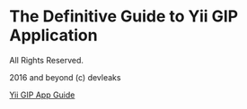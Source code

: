The Definitive Guide to Yii GIP Application
===========================================

All Rights Reserved.

2016 and beyond (c) devleaks

[Yii GIP App Guide](README.md)


